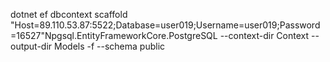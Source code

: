 dotnet ef dbcontext scaffold "Host=89.110.53.87:5522;Database=user019;Username=user019;Password=16527"Npgsql.EntityFrameworkCore.PostgreSQL --context-dir Context --output-dir Models -f --schema public
